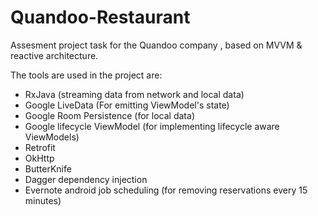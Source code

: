 # Quandoo-Restaurant
Assesment project task for the Quandoo company , based on MVVM & reactive architecture.

The tools are used in the project are:
- RxJava (streaming data from network and local data)
- Google LiveData (For emitting ViewModel's state)
- Google Room Persistence (for local data)
- Google lifecycle ViewModel (for implementing lifecycle aware ViewModels)
- Retrofit
- OkHttp
- ButterKnife
- Dagger dependency injection
- Evernote android job scheduling (for removing reservations every 15 minutes)
